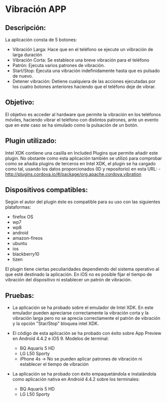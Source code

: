 Vibración APP
=============

Descripción:
------------
La aplicación consta de 5 botones:
* Vibración Larga: Hace que en el teléfono se ejecute un viibración de larga duración
* Vibración Corta: Se establece una breve vibración para el teléfono
* Patrón: Ejecuta varios patrones de vibración.
* Start/Stop: Ejecuta una vibración indefinidamente hasta que es pulsado de nuevo.
* Detener vibración: Detiene cualquiera de las acciones ejecutadas por los cuatro botones anteriores haciendo que el teléfono deje de vibrar.

Objetivo:
---------
El objetivo es acceder al hardware que permite la vibración en los teléfonos móviles, haciendo vibrar el teléfono con distintos patrones, ante un evento que en este caso se ha simulado como la pulsación de un botón.

Plugin utilizado:
-----------------
Intel XDK contiene una casilla en Included Plugins que permite añadir este plugin. No obstante como esta aplicación también se utilizó para comprobar como se añadía plugins de terceros en Intel XDK, el plugin se ha cargado como tal, usando los datos proporcionados (ID y repositorio) en esta URL:
	- http://plugins.cordova.io/#/package/org.apache.cordova.vibration

Dispositivos compatibles:
-------------------------
Según el autor del plugin éste es compatible para su uso con las siguientes plataformas:
* firefox OS
* wp7
* wp8
* android
* amazon-fireos
* ubuntu
* ios
* blackberry10  
* tizen

El plugin tiene ciertas peculiaridades dependiendo del sistema operativo al que esté destinado la aplicación. En iOS no es posible fijar el tiempo de vibración del dispositivo ni establecer un patrón de vibración.

Pruebas:
--------
* La aplicación se ha probado sobre el emulador de Intel XDK. En este emulador pueden apreciarse correctamente la vibración corta y la vibración larga pero no se aprecia correctamente el patrón de vibración y la opción "Star/Stop" bloquea intel XDK.

* El código de esta aplicación se ha probado con éxito sobre App Preview en Android 4.4.2 e iOS 9. Modelos de terminal: 
    - BQ Aquaris 5 HD
    - LG L50 Sporty
    - iPhone 4s -> No se pueden aplicar patrones de vibración ni establecer el tiempo de vibración

* La aplicación se ha probado con éxito empaquetándola e instalándola como aplicación nativa en Android 4.4.2 sobre los terminales:
    - BQ Aquaris 5 HD
    - LG L50 Sporty